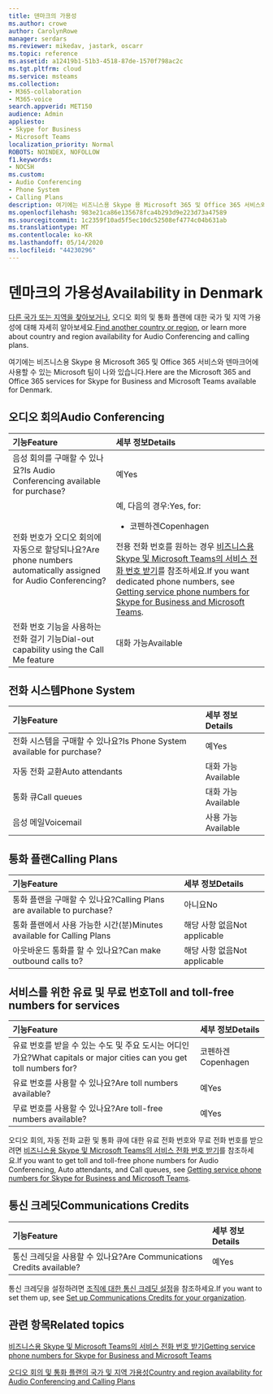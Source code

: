 ```yaml
---
title: 덴마크의 가용성
ms.author: crowe
author: CarolynRowe
manager: serdars
ms.reviewer: mikedav, jastark, oscarr
ms.topic: reference
ms.assetid: a12419b1-51b3-4518-87de-1570f798ac2c
ms.tgt.pltfrm: cloud
ms.service: msteams
ms.collection:
- M365-collaboration
- M365-voice
search.appverid: MET150
audience: Admin
appliesto:
- Skype for Business
- Microsoft Teams
localization_priority: Normal
ROBOTS: NOINDEX, NOFOLLOW
f1.keywords:
- NOCSH
ms.custom:
- Audio Conferencing
- Phone System
- Calling Plans
description: 여기에는 비즈니스용 Skype 용 Microsoft 365 및 Office 365 서비스와 덴마크어에 사용할 수 있는 Microsoft 팀이 나와 있습니다.
ms.openlocfilehash: 983e21ca86e135678fca4b293d9e223d73a47589
ms.sourcegitcommit: 1c2359f10ad5f5ec10dc52508ef4774c04b631ab
ms.translationtype: MT
ms.contentlocale: ko-KR
ms.lasthandoff: 05/14/2020
ms.locfileid: "44230296"
---
```

# <a name="availability-in-denmark"></a><span data-ttu-id="d4224-103">덴마크의 가용성</span><span class="sxs-lookup"><span data-stu-id="d4224-103">Availability in Denmark</span></span>

<span data-ttu-id="d4224-104">[다른 국가 또는 지역을 찾아보거나](country-and-region-availability-for-audio-conferencing-and-calling-plans.md), 오디오 회의 및 통화 플랜에 대한 국가 및 지역 가용성에 대해 자세히 알아보세요.</span><span class="sxs-lookup"><span data-stu-id="d4224-104">[Find another country or region](country-and-region-availability-for-audio-conferencing-and-calling-plans.md), or learn more about country and region availability for Audio Conferencing and calling plans.</span></span>

<span data-ttu-id="d4224-105">여기에는 비즈니스용 Skype 용 Microsoft 365 및 Office 365 서비스와 덴마크어에 사용할 수 있는 Microsoft 팀이 나와 있습니다.</span><span class="sxs-lookup"><span data-stu-id="d4224-105">Here are the Microsoft 365 and Office 365 services for Skype for Business and Microsoft Teams available for Denmark.</span></span>
  
## <a name="audio-conferencing"></a><span data-ttu-id="d4224-106">오디오 회의</span><span class="sxs-lookup"><span data-stu-id="d4224-106">Audio Conferencing</span></span>

|<span data-ttu-id="d4224-107">**기능**</span><span class="sxs-lookup"><span data-stu-id="d4224-107">**Feature**</span></span>|<span data-ttu-id="d4224-108">**세부 정보**</span><span class="sxs-lookup"><span data-stu-id="d4224-108">**Details**</span></span>|
|:-----|:-----|
|<span data-ttu-id="d4224-109">음성 회의를 구매할 수 있나요?</span><span class="sxs-lookup"><span data-stu-id="d4224-109">Is Audio Conferencing available for purchase?</span></span>  <br/> |<span data-ttu-id="d4224-110">예</span><span class="sxs-lookup"><span data-stu-id="d4224-110">Yes</span></span>  <br/> |
|<span data-ttu-id="d4224-111">전화 번호가 오디오 회의에 자동으로 할당되나요?</span><span class="sxs-lookup"><span data-stu-id="d4224-111">Are phone numbers automatically assigned for Audio Conferencing?</span></span>  <br/> |<span data-ttu-id="d4224-112">예, 다음의 경우:</span><span class="sxs-lookup"><span data-stu-id="d4224-112">Yes, for:</span></span><br/><ul><li> <span data-ttu-id="d4224-113">코펜하겐</span><span class="sxs-lookup"><span data-stu-id="d4224-113">Copenhagen</span></span></ul> <span data-ttu-id="d4224-114">전용 전화 번호를 원하는 경우 [비즈니스용 Skype 및 Microsoft Teams의 서비스 전화 번호 받기](/microsoftteams/getting-service-phone-numbers)를 참조하세요.</span><span class="sxs-lookup"><span data-stu-id="d4224-114">If you want dedicated phone numbers, see [Getting service phone numbers for Skype for Business and Microsoft Teams](/microsoftteams/getting-service-phone-numbers).</span></span>  <br/> |
|<span data-ttu-id="d4224-115">전화 번호 기능을 사용하는 전화 걸기 기능</span><span class="sxs-lookup"><span data-stu-id="d4224-115">Dial-out capability using the Call Me feature</span></span>  <br/> |<span data-ttu-id="d4224-116">대화 가능</span><span class="sxs-lookup"><span data-stu-id="d4224-116">Available</span></span>  <br/> |
   
## <a name="phone-system"></a><span data-ttu-id="d4224-117">전화 시스템</span><span class="sxs-lookup"><span data-stu-id="d4224-117">Phone System</span></span>

|<span data-ttu-id="d4224-118">**기능**</span><span class="sxs-lookup"><span data-stu-id="d4224-118">**Feature**</span></span>|<span data-ttu-id="d4224-119">**세부 정보**</span><span class="sxs-lookup"><span data-stu-id="d4224-119">**Details**</span></span>|
|:-----|:-----|
|<span data-ttu-id="d4224-120">전화 시스템을 구매할 수 있나요?</span><span class="sxs-lookup"><span data-stu-id="d4224-120">Is Phone System available for purchase?</span></span>  <br/> |<span data-ttu-id="d4224-121">예</span><span class="sxs-lookup"><span data-stu-id="d4224-121">Yes</span></span>  <br/> |
| <span data-ttu-id="d4224-122">자동 전화 교환</span><span class="sxs-lookup"><span data-stu-id="d4224-122">Auto attendants</span></span> <br/> |<span data-ttu-id="d4224-123">대화 가능</span><span class="sxs-lookup"><span data-stu-id="d4224-123">Available</span></span>  <br/> |
|<span data-ttu-id="d4224-124">통화 큐</span><span class="sxs-lookup"><span data-stu-id="d4224-124">Call queues</span></span>  <br/> |<span data-ttu-id="d4224-125">대화 가능</span><span class="sxs-lookup"><span data-stu-id="d4224-125">Available</span></span>  <br/> |
|<span data-ttu-id="d4224-126">음성 메일</span><span class="sxs-lookup"><span data-stu-id="d4224-126">Voicemail</span></span>  <br/> |<span data-ttu-id="d4224-127">사용 가능</span><span class="sxs-lookup"><span data-stu-id="d4224-127">Available</span></span>  <br/> |
   
## <a name="calling-plans"></a><span data-ttu-id="d4224-128">통화 플랜</span><span class="sxs-lookup"><span data-stu-id="d4224-128">Calling Plans</span></span>

|<span data-ttu-id="d4224-129">**기능**</span><span class="sxs-lookup"><span data-stu-id="d4224-129">**Feature**</span></span>|<span data-ttu-id="d4224-130">**세부 정보**</span><span class="sxs-lookup"><span data-stu-id="d4224-130">**Details**</span></span>|
|:-----|:-----|
|<span data-ttu-id="d4224-131">통화 플랜을 구매할 수 있나요?</span><span class="sxs-lookup"><span data-stu-id="d4224-131">Calling Plans are available to purchase?</span></span>  <br/> |<span data-ttu-id="d4224-132">아니요</span><span class="sxs-lookup"><span data-stu-id="d4224-132">No</span></span>  <br/> |
|<span data-ttu-id="d4224-133">통화 플랜에서 사용 가능한 시간(분)</span><span class="sxs-lookup"><span data-stu-id="d4224-133">Minutes available for Calling Plans</span></span>  <br/> |<span data-ttu-id="d4224-134">해당 사항 없음</span><span class="sxs-lookup"><span data-stu-id="d4224-134">Not applicable</span></span>  <br/> |
|<span data-ttu-id="d4224-135">아웃바운드 통화를 할 수 있나요?</span><span class="sxs-lookup"><span data-stu-id="d4224-135">Can make outbound calls to?</span></span>  <br/> |<span data-ttu-id="d4224-136">해당 사항 없음</span><span class="sxs-lookup"><span data-stu-id="d4224-136">Not applicable</span></span>  <br/> |
   
## <a name="toll-and-toll-free-numbers-for-services"></a><span data-ttu-id="d4224-137">서비스를 위한 유료 및 무료 번호</span><span class="sxs-lookup"><span data-stu-id="d4224-137">Toll and toll-free numbers for services</span></span>

|<span data-ttu-id="d4224-138">**기능**</span><span class="sxs-lookup"><span data-stu-id="d4224-138">**Feature**</span></span>|<span data-ttu-id="d4224-139">**세부 정보**</span><span class="sxs-lookup"><span data-stu-id="d4224-139">**Details**</span></span>|
|:-----|:-----|
|<span data-ttu-id="d4224-140">유료 번호를 받을 수 있는 수도 및 주요 도시는 어디인가요?</span><span class="sxs-lookup"><span data-stu-id="d4224-140">What capitals or major cities can you get toll numbers for?</span></span>  <br/> |<span data-ttu-id="d4224-141">코펜하겐</span><span class="sxs-lookup"><span data-stu-id="d4224-141">Copenhagen</span></span>  <br/> |
|<span data-ttu-id="d4224-142">유료 번호를 사용할 수 있나요?</span><span class="sxs-lookup"><span data-stu-id="d4224-142">Are toll numbers available?</span></span>  <br/> |<span data-ttu-id="d4224-143">예</span><span class="sxs-lookup"><span data-stu-id="d4224-143">Yes</span></span>  <br/> |
|<span data-ttu-id="d4224-144">무료 번호를 사용할 수 있나요?</span><span class="sxs-lookup"><span data-stu-id="d4224-144">Are toll-free numbers available?</span></span>  <br/> |<span data-ttu-id="d4224-145">예</span><span class="sxs-lookup"><span data-stu-id="d4224-145">Yes</span></span>  <br/> |
   
 <span data-ttu-id="d4224-146">오디오 회의, 자동 전화 교환 및 통화 큐에 대한 유료 전화 번호와 무료 전화 번호를 받으려면 [비즈니스용 Skype 및 Microsoft Teams의 서비스 전화 번호 받기](/microsoftteams/getting-service-phone-numbers)를 참조하세요.</span><span class="sxs-lookup"><span data-stu-id="d4224-146">If you want to get toll and toll-free phone numbers for Audio Conferencing, Auto attendants, and Call queues, see [Getting service phone numbers for Skype for Business and Microsoft Teams](/microsoftteams/getting-service-phone-numbers).</span></span>
  
## <a name="communications-credits"></a><span data-ttu-id="d4224-147">통신 크레딧</span><span class="sxs-lookup"><span data-stu-id="d4224-147">Communications Credits</span></span>

|<span data-ttu-id="d4224-148">**기능**</span><span class="sxs-lookup"><span data-stu-id="d4224-148">**Feature**</span></span>|<span data-ttu-id="d4224-149">**세부 정보**</span><span class="sxs-lookup"><span data-stu-id="d4224-149">**Details**</span></span>|
|:-----|:-----|
|<span data-ttu-id="d4224-150">통신 크레딧을 사용할 수 있나요?</span><span class="sxs-lookup"><span data-stu-id="d4224-150">Are Communications Credits available?</span></span>  <br/> |<span data-ttu-id="d4224-151">예</span><span class="sxs-lookup"><span data-stu-id="d4224-151">Yes</span></span>  <br/> |
   
<span data-ttu-id="d4224-152">통신 크레딧을 설정하려면 [조직에 대한 통신 크레딧 설정](../set-up-communications-credits-for-your-organization.md)을 참조하세요.</span><span class="sxs-lookup"><span data-stu-id="d4224-152">If you want to set them up, see [Set up Communications Credits for your organization](../set-up-communications-credits-for-your-organization.md).</span></span>
  
## <a name="related-topics"></a><span data-ttu-id="d4224-153">관련 항목</span><span class="sxs-lookup"><span data-stu-id="d4224-153">Related topics</span></span>

[<span data-ttu-id="d4224-154">비즈니스용 Skype 및 Microsoft Teams의 서비스 전화 번호 받기</span><span class="sxs-lookup"><span data-stu-id="d4224-154">Getting service phone numbers for Skype for Business and Microsoft Teams</span></span>](/microsoftteams/getting-service-phone-numbers)

[<span data-ttu-id="d4224-155">오디오 회의 및 통화 플랜의 국가 및 지역 가용성</span><span class="sxs-lookup"><span data-stu-id="d4224-155">Country and region availability for Audio Conferencing and Calling Plans</span></span>](country-and-region-availability-for-audio-conferencing-and-calling-plans.md)


